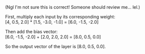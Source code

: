 (Ngl I'm not sure this is correct! Someone should review me... lel.)  
  
First, multiply each input by its corresponding weight:  
[4, 0.5, 2.0] * [1.5, -3.0, -1.0] = [6.0, -1.5, -2.0]  
  
Then add the bias vector:  
[6.0, -1.5, -2.0] + [2.0, 2.0, 2.0] = [8.0, 0.5, 0.0]  
  
So the output vector of the layer is [8.0, 0.5, 0.0].  